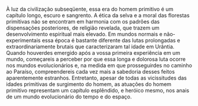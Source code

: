 ﻿À luz da civilização subseqüente, essa era do homem primitivo é um capítulo longo, escuro e sangrento. A ética da selva e a moral das florestas primitivas não se encontram em harmonia com os padrões das dispensações posteriores, de religião revelada, que trazem um desenvolvimento espiritual mais elevado. Em mundos normais e não-experimentais essa época é bastante diferente das lutas prolongadas e extraordinariamente brutais que caracterizaram tal idade em Urântia. Quando houverdes emergido após a vossa primeira experiência em um mundo, começareis a perceber por que essa longa e dolorosa luta ocorre nos mundos evolucionários e, na medida em que prosseguirdes no caminho ao Paraíso, compreendereis cada vez mais a sabedoria desses feitos aparentemente estranhos. Entretanto, apesar de todas as vicissitudes das idades primitivas de surgimento do homem, as atuações do homem primitivo representam um capítulo esplêndido, e heróico mesmo, nos anais de um mundo evolucionário do tempo e do espaço.